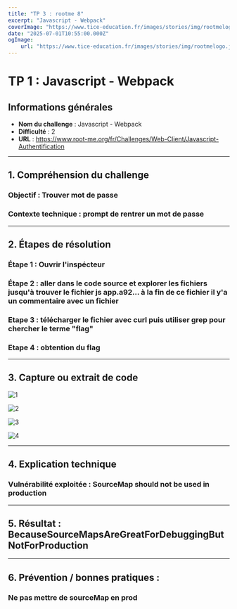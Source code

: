 ```yaml
---
title: "TP 3 : rootme 8"
excerpt: "Javascript - Webpack"
coverImage: "https://www.tice-education.fr/images/stories/img/rootmelogo.jpg"
date: "2025-07-01T10:55:00.000Z"
ogImage:
    url: "https://www.tice-education.fr/images/stories/img/rootmelogo.jpg"
---
```


# TP 1 : Javascript - Webpack

## Informations générales

-   **Nom du challenge** : Javascript - Webpack
-   **Difficulté** : 2
-   **URL** : https://www.root-me.org/fr/Challenges/Web-Client/Javascript-Authentification

---

## 1. Compréhension du challenge

### Objectif : Trouver mot de passe

### Contexte technique : prompt de rentrer un mot de passe

---

## 2. Étapes de résolution

### Étape 1 : Ouvrir l'inspécteur

### Étape 2 : aller dans le code source et explorer les fichiers jusqu'à trouver le fichier js app.a92... à la fin de ce fichier il y'a un commentaire avec un fichier

### Etape 3 : télécharger le fichier avec curl puis utiliser grep pour chercher le terme "flag"

### Etape 4 : obtention du flag

---

## 3. Capture ou extrait de code

![1](/assets/blog/rootme/step9-1.png)

![2](/assets/blog/rootme/step9-2.png)

![3](/assets/blog/rootme/step9-3.png)

![4](/assets/blog/rootme/step9-4.png)

---

## 4. Explication technique

### Vulnérabilité exploitée : SourceMap should not be used in production

---

## 5. Résultat : BecauseSourceMapsAreGreatForDebuggingButNotForProduction

---

## 6. Prévention / bonnes pratiques :

### Ne pas mettre de sourceMap en prod
